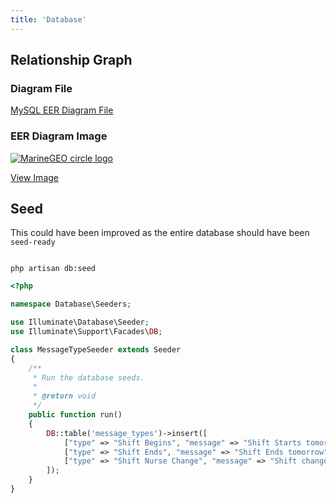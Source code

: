 ```yaml
---
title: 'Database'
---
```



## Relationship Graph

### Diagram File
[MySQL EER Diagram File](../../../../db_mysql_relations_careman.mwb)

### EER Diagram Image
<a href="../../../../db_relations.svg" target="_blank">![MarineGEO circle logo](../../../../db_relations.svg "MarineGEO logo")</a>

<a href="../../../../db_relations.svg" target="_blank">View Image</a>

## Seed   
This could have been improved as the entire database should have been `seed-ready`

```shell

php artisan db:seed

```

```php
<?php

namespace Database\Seeders;

use Illuminate\Database\Seeder;
use Illuminate\Support\Facades\DB;

class MessageTypeSeeder extends Seeder
{
    /**
     * Run the database seeds.
     *
     * @return void
     */
    public function run()
    {
        DB::table('message_types')->insert([
            ["type" => "Shift Begins", "message" => "Shift Starts tomorrow"],
            ["type" => "Shift Ends", "message" => "Shift Ends tomorrow"],
            ["type" => "Shift Nurse Change", "message" => "Shift change Nurse"],
        ]);
    }
}

```